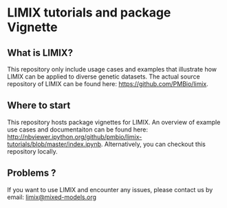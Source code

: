 # LIMIX tutorials and package Vignette 

## What is LIMIX? 

This repository only include usage cases and examples that illustrate how LIMIX can be applied to diverse genetic datasets. 
The actual source repository of LIMIX can be found here: https://github.com/PMBio/limix.

## Where to start
This repository hosts package vignettes for LIMIX. 
An overview of example use cases and documentaiton can be found here:
http://nbviewer.ipython.org/github/pmbio/limix-tutorials/blob/master/index.ipynb.
Alternatively, you can checkout this repository locally.

## Problems ?
If you want to use LIMIX and encounter any issues, please contact us by email: limix@mixed-models.org
